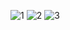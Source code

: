 ![1](https://github.com/ElenaKalincheva/hwAllure/assets/139368256/34cfe81d-8eaf-4ec9-a181-391f169a5ac0)
![2](https://github.com/ElenaKalincheva/hwAllure/assets/139368256/632da83a-f8ee-4393-b78b-24d45429d6ec)
![3](https://github.com/ElenaKalincheva/hwAllure/assets/139368256/684c8a53-0d88-4358-b351-095b29768f9c)
